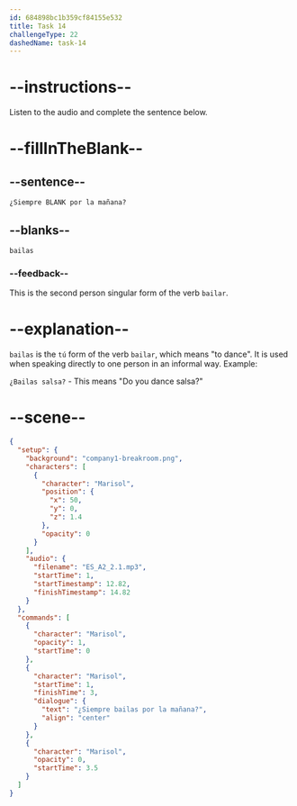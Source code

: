 ```yaml
---
id: 684898bc1b359cf84155e532
title: Task 14
challengeType: 22
dashedName: task-14
---
```


<!-- (Audio) ¿Siempre bailas por la mañana? -->

# --instructions--

Listen to the audio and complete the sentence below.

# --fillInTheBlank--

## --sentence--

`¿Siempre BLANK por la mañana?`

## --blanks--

`bailas`

### --feedback--

This is the second person singular form of the verb `bailar`.

# --explanation--

`bailas` is the `tú` form of the verb `bailar`, which means "to dance". It is used when speaking directly to one person in an informal way. Example:

`¿Bailas salsa?` - This means "Do you dance salsa?"

# --scene--

```json
{
  "setup": {
    "background": "company1-breakroom.png",
    "characters": [
      {
        "character": "Marisol",
        "position": {
          "x": 50,
          "y": 0,
          "z": 1.4
        },
        "opacity": 0
      }
    ],
    "audio": {
      "filename": "ES_A2_2.1.mp3",
      "startTime": 1,
      "startTimestamp": 12.82,
      "finishTimestamp": 14.82
    }
  },
  "commands": [
    {
      "character": "Marisol",
      "opacity": 1,
      "startTime": 0
    },
    {
      "character": "Marisol",
      "startTime": 1,
      "finishTime": 3,
      "dialogue": {
        "text": "¿Siempre bailas por la mañana?",
        "align": "center"
      }
    },
    {
      "character": "Marisol",
      "opacity": 0,
      "startTime": 3.5
    }
  ]
}
```

